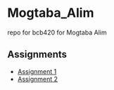 # Mogtaba_Alim
repo for bcb420 for Mogtaba Alim
## Assignments
 * [Assignment 1](https://github.com/bcb420-2024/Mogtaba_Alim/blob/main/Assignments/A1/A1.html)
 * [Assignment 2](https://github.com/bcb420-2024/Mogtaba_Alim/blob/main/Assignments/A2/A2_Mogtaba_Alim.html)

